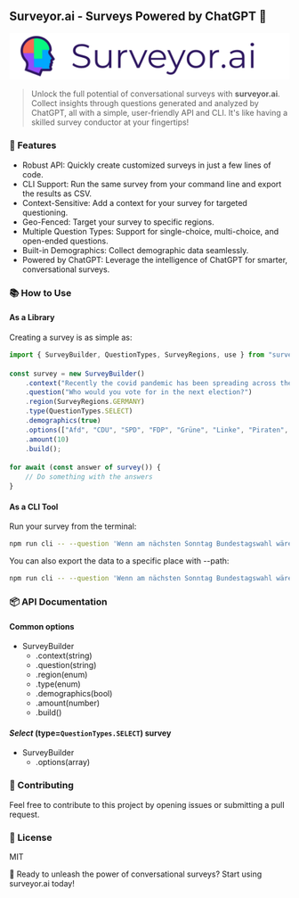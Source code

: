 ## Surveyor.ai - Surveys Powered by ChatGPT 🚀

![Surveyor Banner](./assets/banner.png)

> Unlock the full potential of conversational surveys with __surveyor.ai__. Collect insights through questions generated and analyzed by ChatGPT, all with a simple, user-friendly API and CLI. It's like having a skilled survey conductor at your fingertips!

### 🌟 Features

- Robust API: Quickly create customized surveys in just a few lines of code.
- CLI Support: Run the same survey from your command line and export the results as CSV.
- Context-Sensitive: Add a context for your survey for targeted questioning.
- Geo-Fenced: Target your survey to specific regions.
- Multiple Question Types: Support for single-choice, multi-choice, and open-ended questions.
- Built-in Demographics: Collect demographic data seamlessly.
- Powered by ChatGPT: Leverage the intelligence of ChatGPT for smarter, conversational surveys.
  
### 📚 How to Use

#### As a Library

Creating a survey is as simple as:

```ts
import { SurveyBuilder, QuestionTypes, SurveyRegions, use } from "surveyor.ai"

const survey = new SurveyBuilder()
    .context("Recently the covid pandemic has been spreading across the world.")
    .question("Who would you vote for in the next election?")
    .region(SurveyRegions.GERMANY)
    .type(QuestionTypes.SELECT)
    .demographics(true)
    .options(["Afd", "CDU", "SPD", "FDP", "Grüne", "Linke", "Piraten", "Sonstige"])
    .amount(10)
    .build();

for await (const answer of survey()) {
    // Do something with the answers
}
```

#### As a CLI Tool

Run your survey from the terminal:

```bash
npm run cli -- --question 'Wenn am nächsten Sonntag Bundestagswahl wäre, wen würden Sie wählen?' select 'CDU/CSU, SPD, Grüne, FPD, Die Linke, AfD, Sonstige' --amount 10
```

You can also export the data to a specific place with --path:

```bash
npm run cli -- --question 'Wenn am nächsten Sonntag Bundestagswahl wäre, wen würden Sie wählen?' select 'CDU/CSU, SPD, Grüne, FPD, Die Linke, AfD, Sonstige' --amount 10 --path ./path/to/export.csv
```

### 📦 API Documentation

#### Common options

- SurveyBuilder
  - .context(string)
  - .question(string)
  - .region(enum)
  - .type(enum)
  - .demographics(bool)
  - .amount(number)
  - .build()

#### *Select* (type=`QuestionTypes.SELECT`) survey

- SurveyBuilder
  - .options(array)

### 🤝 Contributing

Feel free to contribute to this project by opening issues or submitting a pull request.

### 📜 License

MIT

🚀 Ready to unleash the power of conversational surveys? Start using surveyor.ai today!
